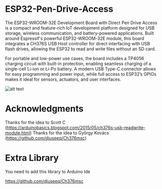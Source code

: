 # ESP32-Pen-Drive-Access
The ESP32-WROOM-32E Development Board with Direct Pen Drive Access is a compact and feature-rich IoT development platform designed for USB storage, wireless communication, and battery-powered applications. Built around Espressif's powerful ESP32-WROOM-32E module, this board integrates a CH376S USB Host controller for direct interfacing with USB flash drives, allowing the ESP32 to read and write files without an SD card.

For portable and low-power use cases, the board includes a TP4056 charging circuit with built-in protection, enabling seamless charging of a single-cell Li-ion or Li-Po battery. A modern USB Type-C connector allows for easy programming and power input, while full access to ESP32’s GPIOs makes it ideal for sensors, actuators, and user interfaces.

![alt text](https://sharvielectronics.com/wp-content/uploads/2023/07/ESP32-WROOM-32E-Development-Board-With-Direct-Pen-Drive-Access-Sharvielectronics-1.jpg)

# Acknowledgments
Thanks for the idea to Scott C (https://arduinobasics.blogspot.com/2015/05/ch376s-usb-readwrite-module.html)
Thanks for the idea to György Kovács (https://github.com/djuseeq/Ch376msc)

# Extra Library 
You need to add this library to Arduino Ide

https://github.com/djuseeq/Ch376msc

